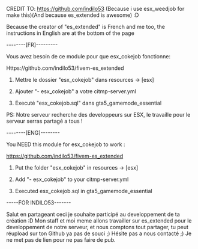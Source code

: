CREDIT TO: https://github.com/indilo53 (Because i use esx_weedjob for make this)(And because es_extended is awesome) :D

Because the creator of "es_extended" is French and me too, the instructions in English are at the bottom of the page





--------[FR]---------

Vous avez besoin de ce module pour que esx_cokejob fonctionne:

Https://github.com/indilo53/fivem-es_extended



1) Mettre le dossier "esx_cokejob" dans resources -> [esx]

2) Ajouter "- esx_cokejob" a votre citmp-server.yml

3) Executé "esx_cokejob.sql" dans gta5_gamemode_essential



PS: Notre serveur recherche des developpeurs sur ESX, le travaille pour le serveur serras partagé a tous !




--------[ENG]--------

You NEED this module for esx_cokejob to work :

https://github.com/indilo53/fivem-es_extended



1) Put the folder "esx_cokejob" in resources -> [esx]

2) Add "- esx_cokejob" to your citmp-server.yml

3) Executed esx_cokejob.sql in gta5_gamemode_essential






-----FOR INDILO53-------

Salut en partageant ceci je souhaite participé au developpement de ta création :D Mon staff et moi meme allons travailler sur es_extended pour le developpement de notre serveur, et nous comptons tout partager, tu peut réupload sur ton Github ya pas de souci ;) Hésite pas a nous contacté ;) Je ne met pas de lien pour ne pas faire de pub.
